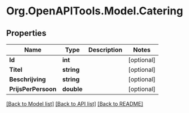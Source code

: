
# Org.OpenAPITools.Model.Catering

## Properties

Name | Type | Description | Notes
------------ | ------------- | ------------- | -------------
**Id** | **int** |  | [optional] 
**Titel** | **string** |  | [optional] 
**Beschrijving** | **string** |  | [optional] 
**PrijsPerPersoon** | **double** |  | [optional] 

[[Back to Model list]](../README.md#documentation-for-models)
[[Back to API list]](../README.md#documentation-for-api-endpoints)
[[Back to README]](../README.md)

